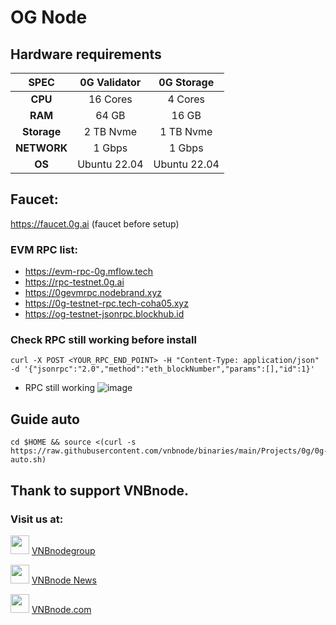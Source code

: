 # OG Node
## Hardware requirements
|   SPEC      |       0G Validator       |       0G Storage         |
| :---------: | :-----------------------:|  :-----------------------:
|   **CPU**   |        16 Cores          |       4 Cores            |
|   **RAM**   |        64 GB             |       16 GB              |
| **Storage** |        2 TB Nvme         |       1 TB Nvme          |
| **NETWORK** |        1 Gbps            |       1 Gbps             |
|   **OS**    |        Ubuntu 22.04      |       Ubuntu 22.04       |

## Faucet: 
https://faucet.0g.ai (faucet before setup)
### EVM RPC list:
- https://evm-rpc-0g.mflow.tech
- https://rpc-testnet.0g.ai
- https://0gevmrpc.nodebrand.xyz
- https://0g-testnet-rpc.tech-coha05.xyz
- https://og-testnet-jsonrpc.blockhub.id
### Check RPC still working before install
```
curl -X POST <YOUR_RPC_END_POINT> -H "Content-Type: application/json" -d '{"jsonrpc":"2.0","method":"eth_blockNumber","params":[],"id":1}'
```
- RPC still working
![image](https://github.com/vnbnode/VNBnode-Guides/assets/40466326/4921dcf3-9ac0-4fd5-977b-6c575efee799)
## Guide auto
```
cd $HOME && source <(curl -s https://raw.githubusercontent.com/vnbnode/binaries/main/Projects/0g/0g-auto.sh)
```

## Thank to support VNBnode.
### Visit us at:

<img src="https://user-images.githubusercontent.com/50621007/183283867-56b4d69f-bc6e-4939-b00a-72aa019d1aea.png" width="30"/> <a href="https://t.me/VNBnodegroup" target="_blank">VNBnodegroup</a>

<img src="https://user-images.githubusercontent.com/50621007/183283867-56b4d69f-bc6e-4939-b00a-72aa019d1aea.png" width="30"/> <a href="https://t.me/Vnbnode" target="_blank">VNBnode News</a>

<img src="https://github.com/vnbnode/binaries/blob/main/Logo/VNBnode.jpg" width="30"/> <a href="https://VNBnode.com" target="_blank">VNBnode.com</a>
